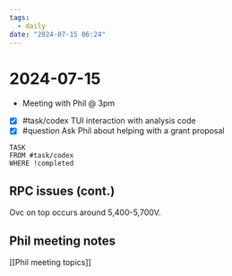 ```yaml
---
tags:
  - daily
date: "2024-07-15 06:24"
---
```

# 2024-07-15 

- Meeting with Phil @ 3pm
- [x] #task/codex TUI interaction with analysis code
- [x] #question Ask Phil about helping with a grant proposal

```dataview
TASK
FROM #task/codex 
WHERE !completed
```

## RPC issues (cont.)

Ovc on top occurs around 5,400-5,700V.

## Phil meeting notes
[[Phil meeting topics]]
